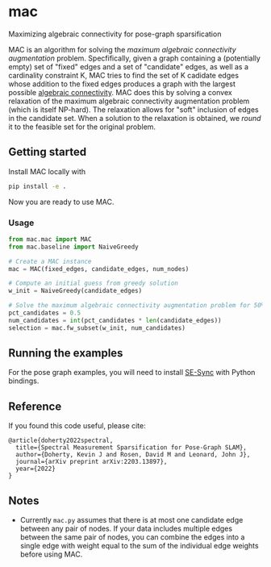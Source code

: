 # mac
Maximizing algebraic connectivity for pose-graph sparsification

MAC is an algorithm for solving the *maximum algebraic connectivity augmentation* problem. Specfifically, given a graph containing a (potentially empty) set of "fixed" edges and a set of "candidate" edges, as well as a cardinality constraint K, MAC tries to find the set of K cadidate edges whose addition to the fixed edges produces a graph with the largest possible [algebraic connectivity](https://en.wikipedia.org/wiki/Algebraic_connectivity). MAC does this by solving a convex relaxation of the maximum algebraic connectivity augmentation problem (which is itself NP-hard). The relaxation allows for "soft" inclusion of edges in the candidate set. When a solution to the relaxation is obtained, we _round_ it to the feasible set for the original problem.

## Getting started

Install MAC locally with
```bash
pip install -e .
```

Now you are ready to use MAC.

### Usage

```python
from mac.mac import MAC
from mac.baseline import NaiveGreedy

# Create a MAC instance
mac = MAC(fixed_edges, candidate_edges, num_nodes)

# Compute an initial guess from greedy solution
w_init = NaiveGreedy(candidate_edges)

# Solve the maximum algebraic connectivity augmentation problem for 50% edges
pct_candidates = 0.5
num_candidates = int(pct_candidates * len(candidate_edges))
selection = mac.fw_subset(w_init, num_candidates)
```

## Running the examples

For the pose graph examples, you will need to install
[SE-Sync](https://github.com/david-m-rosen/SESync) with Python bindings.

## Reference

If you found this code useful, please cite:
```
@article{doherty2022spectral,
  title={Spectral Measurement Sparsification for Pose-Graph SLAM},
  author={Doherty, Kevin J and Rosen, David M and Leonard, John J},
  journal={arXiv preprint arXiv:2203.13897},
  year={2022}
}
```

## Notes

- Currently `mac.py` assumes that there is at most one candidate edge between
  any pair of nodes. If your data includes multiple edges between the same pair
  of nodes, you can combine the edges into a single edge with weight equal to
  the sum of the individual edge weights before using MAC.
